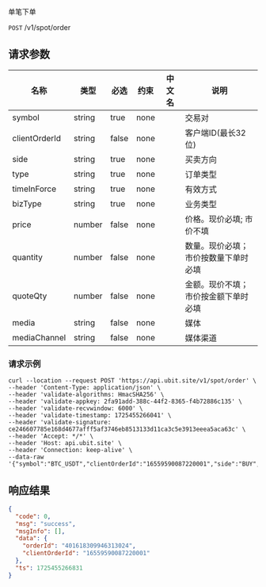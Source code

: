 单笔下单

`POST` /v1/spot/order

## 请求参数

| 名称            | 类型     | 必选    | 约束   | 中文名 | 说明                 |
|---------------|--------|-------|------|-----|--------------------|
| symbol        | string | true  | none |     | 交易对                |
| clientOrderId | string | false | none |     | 客户端ID(最长32位)       |
| side          | string | true  | none |     | 买卖方向               |
| type          | string | true  | none |     | 订单类型               |
| timeInForce   | string | true  | none |     | 有效方式               |
| bizType       | string | true  | none |     | 业务类型               |
| price         | number | false | none |     | 价格。现价必填; 市价不填      |
| quantity      | number | false | none |     | 数量。现价必填；市价按数量下单时必填 |
| quoteQty      | number | false | none |     | 金额。现价不填；市价按金额下单时必填 |
| media         | string | false | none |     | 媒体                 |
| mediaChannel  | string | false | none |     | 媒体渠道               |

### 请求示例

```
curl --location --request POST 'https://api.ubit.site/v1/spot/order' \
--header 'Content-Type: application/json' \
--header 'validate-algorithms: HmacSHA256' \
--header 'validate-appkey: 2fa91add-388c-44f2-8365-f4b72886c135' \
--header 'validate-recvwindow: 6000' \
--header 'validate-timestamp: 1725455266041' \
--header 'validate-signature: ce246607785e168d4677afff5af3746eb8513133d11ca3c5e3913eeea5aca63c' \
--header 'Accept: */*' \
--header 'Host: api.ubit.site' \
--header 'Connection: keep-alive' \
--data-raw '{"symbol":"BTC_USDT","clientOrderId":"16559590087220001","side":"BUY","type":"LIMIT","timeInForce":"FOK","bizType":"SPOT","price":40000,"quantity":2,"media":"btok","mediaChannel":"12345"}'
```


## 响应结果

```json
{
  "code": 0,
  "msg": "success",
  "msgInfo": [],
  "data": {
    "orderId": "401618309946313024",
    "clientOrderId": "16559590087220001"
  },
  "ts": 1725455266831
}
```

